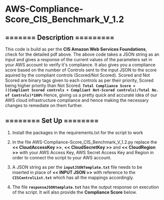 # AWS-Compliance-Score_CIS_Benchmark_V_1.2

## ======= Description =========

This code is build as per the **CIS Amazon Web Services Foundations**, check for the detailed pdf above.
The above code takes a JSON string as an input and gives a response of the current values of the parameters set in your AWS account to verify it's compliance.
It also gives you a compliance score based on the number of Controls sent to the input JSON to the score aquired by the compliant controls (Scored/Not Scored). Scored and Not Scored are binary tags given to each controls as per their priority, Scored being higher priority than Not Scored.
**`Total Compliance Score = ((Compliant Scored controls + Compliant Not-Scored controls)/Total No. of Controls)*100%`**
Hence, giving us a pretty quick and accurate idea of our AWS cloud infrastructure compliance and hence making the necessary changes to remediate on them further.

## ======== Set Up ========

1. Install the packages in the requirements.txt for the script to work

2. In the file AWS-Compliance-Score_CIS_Benchmark_V_1.2.py replace the **<< CloudAccessKey >>**, **<< CloudSecretKey >>** and **<< CloudRegion >>** with your AWS Access Key, AWS Secret Access Key and Region in order to connect the script to your AWS account.

3. A JSON string as per the **`inputJSONTemplate.txt`** file needs to be inserted in place of **<< INPUT JSON >>** with reference to the **`CISControlList.txt`** which has all the mappings accordingly.

4. The file **`responseJSONtemplate.txt`** has the output response on execution of the script. It will also provide the **Compliance Score** below.
